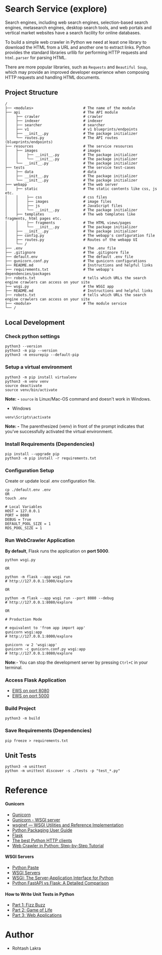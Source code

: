 # Search Service (explore)

Search engines, including web search engines, selection-based search engines, metasearch engines, desktop search tools, and web portals and vertical market websites have a search facility for online databases.

To build a simple web crawler in Python we need at least one library to download the HTML from a URL and another one to 
extract links. Python provides the standard libraries urllib for performing HTTP requests and ```html.parser``` for 
parsing HTML.

There are more popular libraries, such as ```Requests``` and ```Beautiful Soup```, which may provide an improved 
developer experience when composing HTTP requests and handling HTML documents.

## Project Structure
```
/
├── <modules>                       # The name of the module
├── api                             # The API module
│    ├── crawler                    # crawler
│    ├── indexer                    # indexer
│    ├── searcher                   # searcher
│    ├── v1                         # v1 blueprints/endpoints
│    ├── __init__.py                # The package initializer
│    └── routes.py                  # The API routes (blueprints/endpoints)
├── resources                       # The service resources
│    ├── images                     # images
│    │    ├── __init__.py           # The package initializer
│    │    └── __init__.py           # The package initializer
│    └── __init__.py                # The package initializer
├── tests                           # The service test-cases
│    ├── data                       # data
│    ├── __init__.py                # The package initializer
│    └── __init__.py                # The package initializer
├── webapp                          # The web server
│    ├── static                     # The static contents like css, js etc.
│    │    ├── css                   # css files
│    │    ├── images                # image files
│    │    ├── js                    # JavaScript files
│    │    └── __init__.py           # The package initializer
│    ├── templates                  # The web templates like fragments, html pages etc.
│    │    ├── fragments             # The HTML views/pages
│    │    └── __init__.py           # The package initializer
│    ├── __init__.py                # The package initializer
│    ├── config.py                  # The webapp's configuration file
│    ├── routes.py                  # Routes of the webapp UI
│    └── /
├── .env                            # The .env file
├── .gitignore                      # The .gitignore file
├── default.env                     # The default .env file
├── gunicorn.conf.py                # The gunicorn configurations
├── README.md                       # Instructions and helpful links
├── requirements.txt                # The webapp's dependencies/packages
├── robots.txt                      # tells which URLs the search engine crawlers can access on your site
├── wsgi.py                         # the WSGI app
├── README.md                       # Instructions and helpful links
├── robots.txt                      # tells which URLs the search engine crawlers can access on your site
├── <module>                        # The module service
└── /
```

## Local Development

### Check python settings
```shell
python3 --version
python3 -m pip --version
python3 -m ensurepip --default-pip
```

### Setup a virtual environment

```
python3 -m pip install virtualenv
python3 -m venv venv
source deactivate
source venv/bin/activate
```

**Note: -**
```source``` is Linux/Mac-OS command and doesn't work in Windows.

- Windows
```shell
venv\Scripts\activate
```

**Note: -**
The parenthesized (venv) in front of the prompt indicates that you’ve successfully activated the virtual environment.


### Install Requirements (Dependencies)

```
pip install --upgrade pip
python3 -m pip install -r requirements.txt
```

### Configuration Setup

Create or update local .env configuration file.

```shell
cp ./default.env .env
OR
touch .env

# Local Variables
HOST = 127.0.0.1
PORT = 8080
DEBUG = True
DEFAULT_POOL_SIZE = 1
RDS_POOL_SIZE = 1
```


### Run WebCrawler Application

**By default**, Flask runs the application on **port 5000**.


```shell
python wsgi.py

OR

python -m flask --app wsgi run
# http://127.0.0.1:5000/explore

OR

python -m flask --app wsgi run --port 8080 --debug
# http://127.0.0.1:8080/explore

OR

# Production Mode

# equivalent to 'from app import app'
gunicorn wsgi:app
# http://127.0.0.1:8000/explore

gunicorn -w 2 'wsgi:app'
gunicorn -c gunicorn.conf.py wsgi:app
# http://127.0.0.1:8080/explore
```

**Note**:- You can stop the development server by pressing ```Ctrl+C``` in your terminal.

### Access Flask Application
- [EWS on port 8080](http://127.0.0.1:8080/posts)
- [EWS on port 5000](http://127.0.0.1:5000/posts)


### Build Project
```shell
python3 -m build
```

### Save Requirements (Dependencies)
```shell
pip freeze > requirements.txt
```


## Unit Tests
```shell
python3 -m unittest
python -m unittest discover -s ./tests -p "test_*.py"
```

# Reference

#### Gunicorn

- [Gunicorn](https://flask.palletsprojects.com/en/3.0.x/deploying/gunicorn/)
- [Gunicorn - WSGI server](https://docs.gunicorn.org/en/latest/index.html)
- [wsgiref — WSGI Utilities and Reference Implementation](https://docs.python.org/3/library/wsgiref.html)
- [Python Packaging User Guide](https://packaging.python.org/en/latest/)
- [Flask](https://flask.palletsprojects.com/en/3.0.x/)
- [The best Python HTTP clients](https://www.scrapingbee.com/blog/best-python-http-clients/)
- [Web Crawler in Python: Step-by-Step Tutorial](https://www.zenrows.com/blog/explore-python)

#### WSGI Servers

- [Python Paste](https://pythonpaste.readthedocs.io/en/latest/index.html)
- [WSGI Servers](https://www.fullstackpython.com/wsgi-servers.html)
- [WSGI: The Server-Application Interface for Python](https://www.toptal.com/python/pythons-wsgi-server-application-interface)
- [Python FastAPI vs Flask: A Detailed Comparison](https://www.turing.com/kb/fastapi-vs-flask-a-detailed-comparison)

#### How to Write Unit Tests in Python

- [Part 1: Fizz Buzz](https://blog.miguelgrinberg.com/post/how-to-write-unit-tests-in-python-part-1-fizz-buzz)
- [Part 2: Game of Life](https://blog.miguelgrinberg.com/post/how-to-write-unit-tests-in-python-part-2-game-of-life)
- [Part 3: Web Applications](https://blog.miguelgrinberg.com/post/how-to-write-unit-tests-in-python-part-3-web-applications)


# Author
- Rohtash Lakra
